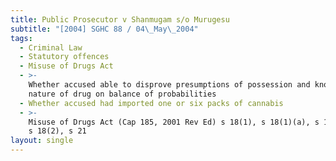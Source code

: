 ```yaml
---
title: Public Prosecutor v Shanmugam s/o Murugesu
subtitle: "[2004] SGHC 88 / 04\_May\_2004"
tags:
  - Criminal Law
  - Statutory offences
  - Misuse of Drugs Act
  - >-
    Whether accused able to disprove presumptions of possession and knowledge of
    nature of drug on balance of probabilities
  - Whether accused had imported one or six packs of cannabis
  - >-
    Misuse of Drugs Act (Cap 185, 2001 Rev Ed) s 18(1), s 18(1)(a), s 18(1)(b),
    s 18(2), s 21
layout: single
---
```


